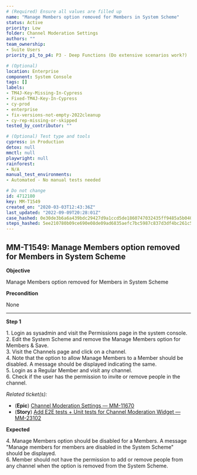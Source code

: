 ```yaml
---
# (Required) Ensure all values are filled up
name: "Manage Members option removed for Members in System Scheme"
status: Active
priority: Low
folder: Channel Moderation Settings
authors: ""
team_ownership:
- Suite Users
priority_p1_to_p4: P3 - Deep Functions (Do extensive scenarios work?)

# (Optional)
location: Enterprise
component: System Console
tags: []
labels:
- TM4J-Key-Missing-In-Cypress
- Fixed-TM4J-Key-In-Cypress
- cy-prod
- enterprise
- fix-versions-not-empty-2022cleanup
- cy-rep-missing-or-skipped
tested_by_contributor: ""

# (Optional) Test type and tools
cypress: in Production
detox: null
mmctl: null
playwright: null
rainforest:
- N/A
manual_test_environments:
- Automated - No manual tests needed

# Do not change
id: 4712180
key: MM-T1549
created_on: "2020-03-03T12:43:36Z"
last_updated: "2022-09-09T20:28:01Z"
case_hashed: 0e30de3b6a6a439bdc29427d9a1ccd5de1860747032435ff9485a5b0402c8a696cfd60f9c7b41cb77ad1b83e1b0030e7
steps_hashed: 5ee210780b09ce690e08de09ad6835aefc7bc5987c837d3df4bc261c5300b3c85b193890ec31c9a21aeb216de9c74d1f
---
```


<!-- (Auto-generated) Based on frontmatter's "key" and "name" -->

## MM-T1549: Manage Members option removed for Members in System Scheme

**Objective**

Manage Members option removed for Members in System Scheme

**Precondition**

None

---

**Step 1**

1\. Login as sysadmin and visit the Permissions page in the system console.\
2\. Edit the System Scheme and remove the Manage Members option for Members & Save.\
3\. Visit the Channels page and click on a channel.\
4\. Note that the option to allow Manage Members to a Member should be disabled. A message should be displayed indicating the same.\
5\. Login as a Regular Member and visit any channel.\
6\. Check if the user has the permission to invite or remove people in the channel.

_Related ticket(s):_

- (**Epic**) [Channel Moderation Settings — MM-11670](https://mattermost.atlassian.net/browse/MM-11670)
- (**Story**) [Add E2E tests + Unit tests for Channel Moderation Widget — MM-23102](http://mmthttps%3A//mattermost.atlassian.net/browse/MM-23102)

**Expected**

4\. Manage Members option should be disabled for a Members. A message "Manage members for members are disabled in the System Scheme" should be displayed.\
6\. Member should not have the permission to add or remove people from any channel when the option is removed from the System Scheme.
